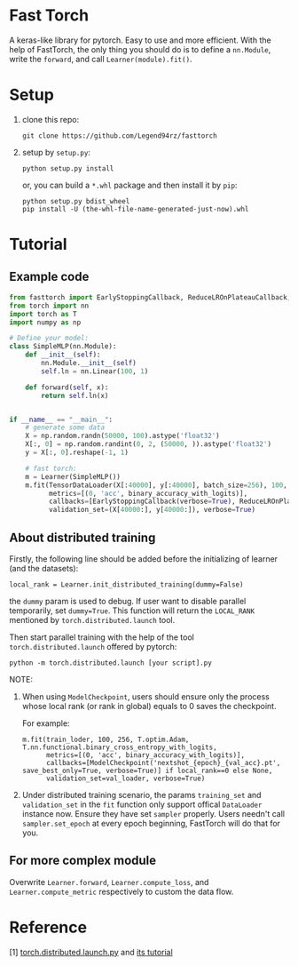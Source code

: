 # Fast Torch

A keras-like library for pytorch.
Easy to use and more efficient.
With the help of FastTorch, the only thing you should do is to define a `nn.Module`, 
write the `forward`, and call `Learner(module).fit()`. 


# Setup

1. clone this repo:

    `git clone https://github.com/Legend94rz/fasttorch`


2. setup by `setup.py`:

    `python setup.py install`

    or, you can build a `*.whl` package and then install it by `pip`:

    ```
    python setup.py bdist_wheel
    pip install -U (the-whl-file-name-generated-just-now).whl
    ```

# Tutorial
## Example code

```python
from fasttorch import EarlyStoppingCallback, ReduceLROnPlateauCallback, Learner, binary_accuracy_with_logits, TensorDataLoader
from torch import nn
import torch as T
import numpy as np

# Define your model:
class SimpleMLP(nn.Module):
    def __init__(self):
        nn.Module.__init__(self)
        self.ln = nn.Linear(100, 1)

    def forward(self, x):
        return self.ln(x)


if __name__ == "__main__":
    # generate some data
    X = np.random.randn(50000, 100).astype('float32')
    X[:, 0] = np.random.randint(0, 2, (50000, )).astype('float32')
    y = X[:, 0].reshape(-1, 1)

    # fast torch:
    m = Learner(SimpleMLP())
    m.fit(TensorDataLoader(X[:40000], y[:40000], batch_size=256), 100, 256, T.optim.Adam, T.nn.functional.binary_cross_entropy_with_logits,
          metrics=[(0, 'acc', binary_accuracy_with_logits)],
          callbacks=[EarlyStoppingCallback(verbose=True), ReduceLROnPlateauCallback(verbose=True)],
          validation_set=(X[40000:], y[40000:]), verbose=True)
```


## About distributed training

Firstly, the following line should be added before the initializing of learner (and the datasets):

`local_rank = Learner.init_distributed_training(dummy=False)`

the `dummy` param is used to debug. If user want to disable parallel temporarily, set `dummy=True`.
This function will return the `LOCAL_RANK` mentioned by `torch.distributed.launch` tool.

Then start parallel training with the help of the tool `torch.distributed.launch` offered by pytorch:

`python -m torch.distributed.launch [your script].py`

NOTE:
1. When using `ModelCheckpoint`, 
users should ensure only the process whose local rank (or rank in global) equals to 0 saves the checkpoint.

    For example:
    ```
    m.fit(train_loder, 100, 256, T.optim.Adam, T.nn.functional.binary_cross_entropy_with_logits,
          metrics=[(0, 'acc', binary_accuracy_with_logits)],
          callbacks=[ModelCheckpoint('nextshot_{epoch}_{val_acc}.pt', save_best_only=True, verbose=True)] if local_rank==0 else None,
          validation_set=val_loader, verbose=True)
    ```

2. Under distributed training scenario, the params `training_set` and `validation_set` in the `fit` function only support offical `DataLoader` instance now.
Ensure they have set `sampler` properly.
Users needn't call `sampler.set_epoch` at every epoch beginning, FastTorch will do that for you.


## For more complex module

Overwrite `Learner.forward`, `Learner.compute_loss`, and `Learner.compute_metric` respectively
to custom the data flow.



# Reference

[1] [torch.distributed.launch.py](https://github.com/pytorch/pytorch/blob/master/torch/distributed/launch.py) and [its tutorial](https://pytorch.org/docs/stable/distributed.html#launch-utility)

